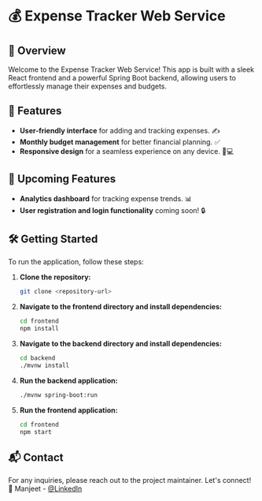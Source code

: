 # 💰 Expense Tracker Web Service

## 🌟 Overview
Welcome to the Expense Tracker Web Service! This app is built with a sleek React frontend and a powerful Spring Boot backend, allowing users to effortlessly manage their expenses and budgets.

## 🚀 Features
- **User-friendly interface** for adding and tracking expenses. ✍️
- **Monthly budget management** for better financial planning. ✅
- **Responsive design** for a seamless experience on any device. 📱💻

## 🔮 Upcoming Features
- **Analytics dashboard** for tracking expense trends. 📊
- **User registration and login functionality** coming soon! 🔒

## 🛠️ Getting Started
To run the application, follow these steps:

1. **Clone the repository:**
   ```bash
   git clone <repository-url>
   ```

2. **Navigate to the frontend directory and install dependencies:**
   ```bash
   cd frontend
   npm install
   ```

3. **Navigate to the backend directory and install dependencies:**
   ```bash
   cd backend
   ./mvnw install
   ```

4. **Run the backend application:**
   ```bash
   ./mvnw spring-boot:run
   ```

5. **Run the frontend application:**
   ```bash
   cd frontend
   npm start
   ```



## 📬 Contact
For any inquiries, please reach out to the project maintainer. Let's connect! 🤝
Manjeet - [@LinkedIn](https://www.linkedin.com/in/manjeetjay/)
